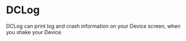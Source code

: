 # DCLog
DCLog can print log and crash information on your Device screen, when you shake your Device.
